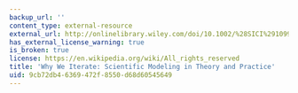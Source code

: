 ```yaml
---
backup_url: ''
content_type: external-resource
external_url: http://onlinelibrary.wiley.com/doi/10.1002/%28SICI%291099-1727%28199621%2912:1%3C1::AID-SDR93%3E3.0.CO;2-P/abstract
has_external_license_warning: true
is_broken: true
license: https://en.wikipedia.org/wiki/All_rights_reserved
title: 'Why We Iterate: Scientific Modeling in Theory and Practice'
uid: 9cb72db4-6369-472f-8550-d68d60545649
---
```

